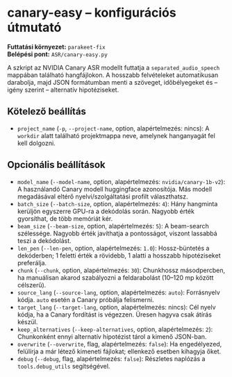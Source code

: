 # canary-easy – konfigurációs útmutató

**Futtatási környezet:** `parakeet-fix`  
**Belépési pont:** `ASR/canary-easy.py`

A szkript az NVIDIA Canary ASR modellt futtatja a `separated_audio_speech` mappában található hangfájlokon. A hosszabb felvételeket automatikusan darabolja, majd JSON formátumban menti a szöveget, időbélyegeket és – igény szerint – alternatív hipotéziseket.

## Kötelező beállítás
- `project_name` (`-p`, `--project-name`, option, alapértelmezés: nincs): A `workdir` alatt található projektmappa neve, amelynek hanganyagát fel kell dolgozni.

## Opcionális beállítások
- `model_name` (`--model-name`, option, alapértelmezés: `nvidia/canary-1b-v2`): A használandó Canary modell huggingface azonosítója. Más modell megadásával eltérő nyelvi/szolgáltatási profilt választhatsz.
- `batch_size` (`--batch-size`, option, alapértelmezés: `4`): Hány hangminta kerüljön egyszerre GPU-ra a dekódolás során. Nagyobb érték gyorsíthat, de több memóriát kér.
- `beam_size` (`--beam-size`, option, alapértelmezés: `5`): A beam-search szélessége. Nagyobb érték javíthatja a pontosságot, viszont lassabbá teszi a dekódolást.
- `len_pen` (`--len-pen`, option, alapértelmezés: `1.0`): Hossz-büntetés a dekóderben; 1 feletti érték a rövidebb, 1 alatti a hosszabb hipotéziseket preferálja.
- `chunk` (`--chunk`, option, alapértelmezés: `30`): Chunkhossz másodpercben, ha manuálisan akarod szabályozni a feldarabolást (10–120 mp között célszerű).
- `source_lang` (`--source-lang`, option, alapértelmezés: `auto`): Forrásnyelv kódja. `auto` esetén a Canary próbálja felismerni.
- `target_lang` (`--target-lang`, option, alapértelmezés: nincs): Cél nyelv kódja, ha a Canary fordítást is végezzen. Üresen hagyva csak átírás készül.
- `keep_alternatives` (`--keep-alternatives`, option, alapértelmezés: `2`): Chunkonként ennyi alternatív hipotézist tárol a kimenő JSON-ban.
- `overwrite` (`--overwrite`, flag, alapértelmezés: `false`): Ha engedélyezed, felülírja a már létező kimeneti fájlokat; ellenkező esetben kihagyja őket.
- `debug` (`--debug`, flag, alapértelmezés: `false`): Részletes naplózás a `tools.debug_utils` segítségével.
